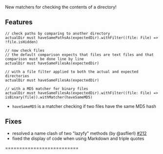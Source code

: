 New matchers for checking the contents of a directory!

## Features 

    // check paths by comparing to another directory
    actualDir must haveSamePathsAs(expectedDir).withFilter((file: File) => !file.isHidden)

    // now check files
    // the default comparison expects that files are text files and that comparison must be done line by line
    actualDir must haveSameFilesAs(expectedDir)

    // with a file filter applied to both the actual and expected directories
    actualDir must haveSameFilesAs(expectedDir)

    // with a MD5 matcher for binary files
    actualDir must haveSameFilesAs(expectedDir).withFilter((file: File) => isBinary(file)).withMatcher(haveSameMD5)

 * `haveSameMD5` is a matcher checking if two files have the same MD5 hash

## Fixes

 * resolved a name clash of two "lazyfy" methods (by @asflierl) [#212](https://github.com/etorreborre/specs2/issues/212) 
 * fixed the display of code when using Markdown and triple quotes

 ==========================

